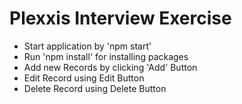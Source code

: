# Plexxis Interview Exercise
- Start application by 'npm start'
- Run 'npm install' for installing packages
- Add new Records by clicking 'Add' Button
- Edit Record using Edit Button
- Delete Record using Delete Button
